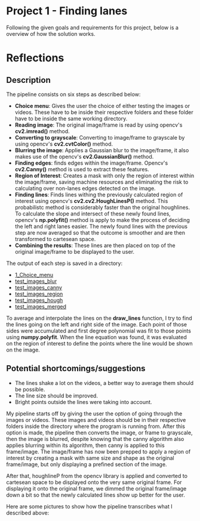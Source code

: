 
# Project 1 - Finding lanes

Following the given goals and requirements for this project, below is a overview of how the solution works.

# Reflections

## Description
The pipeline consists on six steps as described below:

- **Choice menu**: Gives the user the choice of either testing the images or videos. These have to be inside their respective folders and these folder have to be inside the same working directory.
- **Reading image**: The original image/frame is read by using opencv's **cv2.imread()** method.
- **Converting to grayscale**: Converting to image/frame to grayscale by using opencv's **cv2.cvtColor()** method.
- **Blurring the image**: Applies a Gaussian blur to the image/frame, it also makes use of the opencv's **cv2.GaussianBlur()** method.
- **Finding edges**: finds edges within the image/frame. Opencv's **cv2.Canny()** method is used to extract these features.
- **Region of Interest**: Creates a mask with only the region of interest within the image/frame, saving machine resources and eliminating the risk to calculating over non-lanes edges detected on the image.
- **Finding lines**: Finds lines withing the previously calculated region of interest using opencv's  **cv2.cv2.HoughLinesP()** method. This probabilistc method is considerably faster than the original houghlines. To calculate the slope and intersect of these newly found lines, opencv's **np.polyfit()** method is apply to make the process of deciding the left and right lanes easier. The newly found lines with the previous step are now averaged so that the outcome is smoother and are then transformed to cartesean space. 
- **Combining the results**: These lines are then placed on top of the original image/frame to be displayed to the user.

The output of each step is saved in a directory:

- [1_Choice_menu](1_Choice_menu)
- [test_images_blur](test_images_blur)
- [test_images_canny](test_images_canny)
- [test_images_region](test_images_region)
- [test_images_hough](test_images_hough)
- [test_images_merged](test_images_merged)

To average and interpolate the lines on the **draw_lines** function, I try to find the lines going on the left and right side of the image. Each point of those sides were accumulated and first degree polynomial was fit to those points using **numpy.polyfit**. When the line equation was found, it was evaluated on the region of interest to define the points where the line would be shown on the image.

## Potential shortcomings/suggestions

- The lines shake a lot on the videos, a better way to average them should be possible.
- The line size should be improved.
- Bright points outside the lines were taking into account.

My pipeline starts off by giving the user the option of going through the images or videos. These images and videos should be in their respective folders inside the directory where the program is running from. After this option is made, the pipeline then converts the image, or frame to grayscale, then the image is blurred, despite knowing that the canny algorithm also applies blurring within its algorithm, then canny is applied to this frame/image. The image/frame has now been prepped to apply a region of interest by creating a mask with same size and shape as the original frame/image, but only displaying a prefined section of the image.

After that, houghlineP from the opencv library is applied and converted to cartesean space to be displayed onto the very same original frame. For displaying it onto the original frame, we dimmed the original frame/image down a bit so that the newly calculated lines show up better for the user.

Here are some pictures to show how the pipeline transcribes what I described above:

